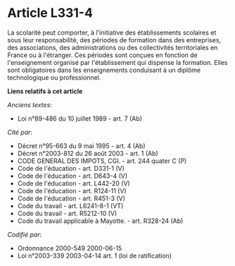 # Article L331-4

La scolarité peut comporter, à l'initiative des établissements scolaires et sous leur responsabilité, des périodes de
formation dans des entreprises, des associations, des administrations ou des collectivités territoriales en France ou à
l'étranger. Ces périodes sont conçues en fonction de l'enseignement organisé par l'établissement qui dispense la formation.
Elles sont obligatoires dans les enseignements conduisant à un diplôme technologique ou professionnel.

**Liens relatifs à cet article**

_Anciens textes_:

  - Loi n°89-486 du 10 juillet 1989 - art. 7 (Ab)

_Cité par_:

  - Décret n°95-663 du 9 mai 1995 - art. 4 (Ab)
  - Décret n°2003-812 du 26 août 2003 - art. 1 (Ab)
  - CODE GENERAL DES IMPOTS, CGI. - art. 244 quater C (P)
  - Code de l'éducation - art. D331-1 (V)
  - Code de l'éducation - art. D643-4 (V)
  - Code de l'éducation - art. L442-20 (V)
  - Code de l'éducation - art. R124-11 (V)
  - Code de l'éducation - art. R451-3 (V)
  - Code du travail - art. L6241-8-1 (VT)
  - Code du travail - art. R5212-10 (V)
  - Code du travail applicable à Mayotte. - art. R328-24 (Ab)

_Codifié par_:

  - Ordonnance 2000-549 2000-06-15
  - Loi n°2003-339 2003-04-14 art. 1 (loi de ratification)
